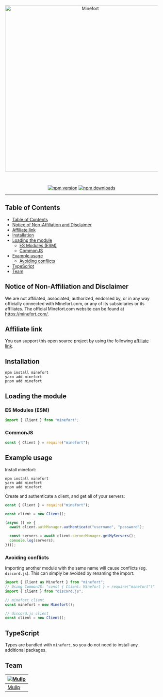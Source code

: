 <div align="center">
	<br />
	<p>
		<a href="https://minefort.com/?r=fn6x52xtos"><img src="https://cdn.minefort.com/img/logo-white.svg" width="546" alt="Minefort" /></a>
	</p>
	<br />
	<p>
		<a href="https://www.npmjs.com/package/minefort"><img src="https://img.shields.io/npm/v/minefort.svg?maxAge=3600" alt="npm version" /></a>
		<a href="https://www.npmjs.com/package/minefort"><img src="https://img.shields.io/npm/dt/minefort.svg?maxAge=3600" alt="npm downloads" /></a>
	</p>
</div>

---

## Table of Contents
<!-- TOC -->
  * [Table of Contents](#table-of-contents)
  * [Notice of Non-Affiliation and Disclaimer](#notice-of-non-affiliation-and-disclaimer)
  * [Affiliate link](#affiliate-link)
  * [Installation](#installation)
  * [Loading the module](#loading-the-module)
    * [ES Modules (ESM)](#es-modules--esm-)
    * [CommonJS](#commonjs)
  * [Example usage](#example-usage)
    * [Avoiding conflicts](#avoiding-conflicts)
  * [TypeScript](#typescript)
  * [Team](#team)
<!-- TOC -->

## Notice of Non-Affiliation and Disclaimer
We are not affiliated, associated, authorized, endorsed by, or in any way officially connected with Minefort.com, or any of its subsidiaries or its affiliates. The official Minefort.com website can be found at https://minefort.com/.

## Affiliate link
You can support this open source project by using the following [affiliate link](https://minefort.com/?r=fn6x52xtos).

## Installation

```sh-session
npm install minefort
yarn add minefort
pnpm add minefort
```

## Loading the module
### ES Modules (ESM)
```js
import { Client } from "minefort";
```

### CommonJS
```js
const { Client } = require("minefort");
```


## Example usage

Install minefort:

```sh-session
npm install minefort
yarn add minefort
pnpm add minefort
```

Create and authenticate a client, and get all of your servers:

```js
const { Client } = require("minefort");

const client = new Client();

(async () => {
  await client.authManager.authenticate("username", "password");

  const servers = await client.serverManager.getMyServers();
  console.log(servers);
})();
```

### Avoiding conflicts
Importing another module with the same name will cause conflicts (eg. `discord.js`). This can simply be avoided by renaming the import.
```js
import { Client as Minefort } from "minefort";
// Using CommonJS: "const { Client: Minefort } = require("minefort")"
import { Client } from "discord.js";

// minefort client
const minefort = new Minefort();

// discord.js client
const client = new Client();
```

## TypeScript
Types are bundled with `minefort`, so you do not need to install any additional packages.

## Team
| [![Mullp](https://github.com/Mullp.png?size=100)](https://github.com/Mullp) |
|-----------------------------------------------------------------------------|
| [Mullp](https://github.com/Mullp)                                           |
